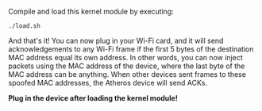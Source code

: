 Compile and load this kernel module by executing:

	./load.sh

And that's it! You can now plug in your Wi-Fi card, and it will send acknowledgements to any Wi-Fi frame if the first 5 bytes of the destination MAC address equal its own address. In other words, you can now inject packets using the MAC address of the device, where the last byte of the MAC address can be anything. When other devices sent frames to these spoofed MAC addresses, the Atheros device will send ACKs.

**Plug in the device after loading the kernel module!**
